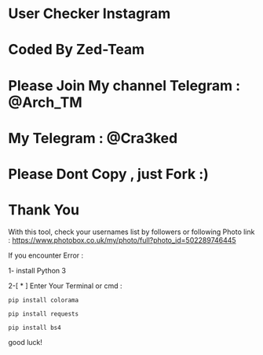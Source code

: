 # User Checker Instagram
# Coded By Zed-Team
# Please Join My channel Telegram : @Arch_TM
# My Telegram : @Cra3ked
# Please Dont Copy , just Fork :)
# Thank You



With this tool, check your usernames list by followers or following
Photo link : https://www.photobox.co.uk/my/photo/full?photo_id=502289746445

If you encounter Error : 

  1- install Python 3
  
  2-[ * ] Enter Your Terminal or cmd : 
  
    pip install colorama
    
    pip install requests
    
    pip install bs4


good luck!
